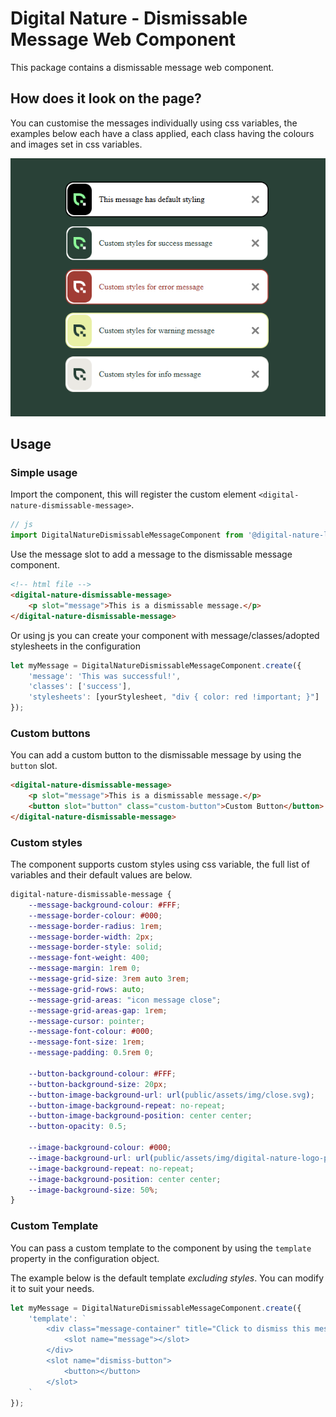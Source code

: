 # Digital Nature - Dismissable Message Web Component
This package contains a dismissable message web component.

## How does it look on the page?
You can customise the messages individually using css variables, the examples below each have a class applied, each class having the colours and images set in css variables.

![Image containing example messages](readme/example-dismissable-messages.png "Example messages with custom styling")

## Usage

### Simple usage
Import the component, this will register the custom element `<digital-nature-dismissable-message>`.
```javascript
// js
import DigitalNatureDismissableMessageComponent from '@digital-nature-ltd/dismissable-message-component';
```

Use the message slot to add a message to the dismissable message component.

```html
<!-- html file -->
<digital-nature-dismissable-message>
    <p slot="message">This is a dismissable message.</p>
</digital-nature-dismissable-message>
```

Or using js you can create your component with message/classes/adopted stylesheets in the configuration
```javascript
let myMessage = DigitalNatureDismissableMessageComponent.create({
    'message': 'This was successful!',
    'classes': ['success'],
    'stylesheets': [yourStylesheet, "div { color: red !important; }"]
});
```

### Custom buttons
You can add a custom button to the dismissable message by using the `button` slot.
```html
<digital-nature-dismissable-message>
    <p slot="message">This is a dismissable message.</p>
    <button slot="button" class="custom-button">Custom Button</button>
</digital-nature-dismissable-message>
```

### Custom styles
The component supports custom styles using css variable, the full list of variables and their default values are below.
```css
digital-nature-dismissable-message {
    --message-background-colour: #FFF;
    --message-border-colour: #000;
    --message-border-radius: 1rem;
    --message-border-width: 2px;
    --message-border-style: solid;
    --message-font-weight: 400;
    --message-margin: 1rem 0;
    --message-grid-size: 3rem auto 3rem;
    --message-grid-rows: auto;
    --message-grid-areas: "icon message close";
    --message-grid-areas-gap: 1rem;
    --message-cursor: pointer;
    --message-font-colour: #000;
    --message-font-size: 1rem;
    --message-padding: 0.5rem 0;

    --button-background-colour: #FFF;
    --button-background-size: 20px;
    --button-image-background-url: url(public/assets/img/close.svg);
    --button-image-background-repeat: no-repeat;
    --button-image-background-position: center center;
    --button-opacity: 0.5;

    --image-background-colour: #000;
    --image-background-url: url(public/assets/img/digital-nature-logo-primary.svg);
    --image-background-repeat: no-repeat;
    --image-background-position: center center;
    --image-background-size: 50%;
}
```


### Custom Template
You can pass a custom template to the component by using the `template` property in the configuration object.

The example below is the default template <i>excluding styles</i>. You can modify it to suit your needs.
```javascript
let myMessage = DigitalNatureDismissableMessageComponent.create({
    'template': `
        <div class="message-container" title="Click to dismiss this message">
            <slot name="message"></slot>
        </div>
        <slot name="dismiss-button">
            <button></button>
        </slot>
    `
});
```
